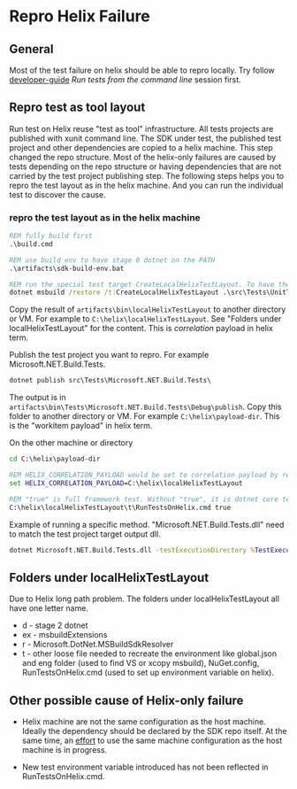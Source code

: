 # Repro Helix Failure

## General

Most of the test failure on helix should be able to repro locally. Try follow [developer-guide](developer-guide.md) _Run tests from the command line_ session first.

## Repro test as tool layout

Run test on Helix reuse "test as tool" infrastructure. All tests projects are published with xunit command line. The SDK under test, the published test project and other dependencies are copied to a helix machine. This step changed the repo structure. Most of the helix-only failures are caused by tests depending on the repo structure or having dependencies that are not carried by the test project publishing step. The following steps helps you to repro the test layout as in the helix machine. And you can run the individual test to discover the cause.

### repro the test layout as in the helix machine

```cmd
REM fully build first
.\build.cmd

REM use build env to have stage 0 dotnet on the PATH
.\artifacts\sdk-build-env.bat

REM run the special test target CreateLocalHelixTestLayout. To have the test layout created on disk.
dotnet msbuild /restore /t:CreateLocalHelixTestLayout .\src\Tests\UnitTests.proj /p:creator=dotnetsdkdev  /p:_CustomHelixTargetQueue=Windows.Server.Amd64.VS2019.Pre.Open /bl
```

Copy the result of `artifacts\bin\localHelixTestLayout` to another directory or VM. For example to `C:\helix\localHelixTestLayout`. See "Folders under localHelixTestLayout" for the content. This is _correlation_ payload in helix term.

Publish the test project you want to repro. For example Microsoft.NET.Build.Tests.

```cmd
dotnet publish src\Tests\Microsoft.NET.Build.Tests\
```

The output is in `artifacts\bin\Tests\Microsoft.NET.Build.Tests\Debug\publish`. Copy this folder to another directory or VM. For example `C:\helix\payload-dir`. This is the "workitem payload" in helix term.

On the other machine or directory

```cmd
cd C:\helix\payload-dir

REM HELIX_CORRELATION_PAYLOAD would be set to correlation payload by real helix machine
set HELIX_CORRELATION_PAYLOAD=C:\helix\localHelixTestLayout

REM "true" is full framework test. Without "true", it is dotnet core tests. RunTestsOnHelix.cmd is the same script will setup the helix environnement.
C:\helix\localHelixTestLayout\t\RunTestsOnHelix.cmd true
```

Example of running a specific method. "Microsoft.NET.Build.Tests.dll" need to match the test project target output dll.

```cmd
dotnet Microsoft.NET.Build.Tests.dll -testExecutionDirectory %TestExecutionDirectory% -msbuildAdditionalSdkResolverFolder %HELIX_CORRELATION_PAYLOAD%\r -html testResults.html -method "Microsoft.NET.Build.Tests.GivenThatWeWantToBuildADesktopExeWithFSharp.It_builds_a_simple_net50_app"
```

## Folders under localHelixTestLayout

Due to Helix long path problem. The folders under localHelixTestLayout all have one letter name.

- d - stage 2 dotnet
- ex - msbuildExtensions
- r - Microsoft.DotNet.MSBuildSdkResolver
- t - other loose file needed to recreate the environment like global.json and eng folder (used to find VS or xcopy msbuild), NuGet.config, RunTestsOnHelix.cmd (used to set up environment variable on helix).

## Other possible cause of Helix-only failure

- Helix machine are not the same configuration as the host machine. Ideally the dependency should be declared by the SDK repo itself. At the same time, an [effort](https://github.com/dotnet/core-eng/issues/11406) to use the same machine configuration as the host machine is in progress.

- New test environment variable introduced has not been reflected in RunTestsOnHelix.cmd.
